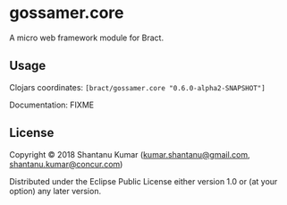 # gossamer.core

A micro web framework module for Bract.


## Usage

Clojars coordinates: `[bract/gossamer.core "0.6.0-alpha2-SNAPSHOT"]`

Documentation: FIXME


## License

Copyright © 2018 Shantanu Kumar (kumar.shantanu@gmail.com, shantanu.kumar@concur.com)

Distributed under the Eclipse Public License either version 1.0 or (at
your option) any later version.
